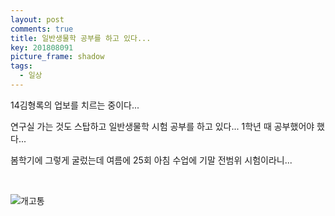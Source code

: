 ```yaml
---
layout: post
comments: true
title: 일반생물학 공부를 하고 있다...
key: 201808091
picture_frame: shadow
tags:
  - 일상
---
```


14김형록의 업보를 치르는 중이다...

<!--more-->

연구실 가는 것도 스탑하고 일반생물학 시험 공부를 하고 있다... 1학년 때 공부했어야 했다...

봄학기에 그렇게 굴렀는데 여름에 25회 아침 수업에 기말 전범위 시험이라니...

<br>

![개고통](https://raw.githubusercontent.com/q0115643/my_blog/master/assets/images/zzal/pain/1.jpg)
